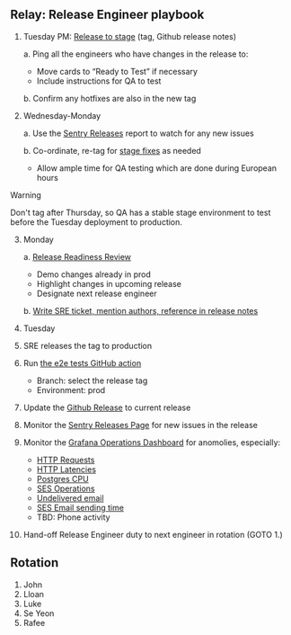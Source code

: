 ## Relay: Release Engineer playbook

1. Tuesday PM: [Release to stage][Release-to-stage] (tag, Github release notes)

   a. Ping all the engineers who have changes in the release to:

   - Move cards to “Ready to Test” if necessary
   - Include instructions for QA to test

   b. Confirm any hotfixes are also in the new tag

2. Wednesday-Monday

   a. Use the [Sentry Releases][sentry-releases] report to watch for any new issues

   b. Co-ordinate, re-tag for [stage fixes][stage-fixes] as needed

   - Allow ample time for QA testing which are done during European hours

> [!WARNING]
> Don't tag after Thursday, so QA has a stable stage environment to test before the Tuesday deployment to production.

3. Monday

   a. [Release Readiness Review][release-ready]

   - Demo changes already in prod
   - Highlight changes in upcoming release
   - Designate next release engineer

   b. [Write SRE ticket, mention authors, reference in release notes][release-to-prod]

4. Tuesday

5. SRE releases the tag to production
6. Run [the e2e tests GitHub action][github-action-e2e-tests]
   - Branch: select the release tag
   - Environment: prod
7. Update the [Github Release][github-release] to current release
8. Monitor the [Sentry Releases Page][sentry-releases] for new issues in the release
9. Monitor the [Grafana Operations Dashboard][grafana-dashboard] for anomolies,
   especially:
   - [HTTP Requests][grafana-http-requests]
   - [HTTP Latencies][grafana-http-latencies]
   - [Postgres CPU][grafana-postgres-cpu]
   - [SES Operations][grafana-ses-operations]
   - [Undelivered email][grafana-undelivered-email]
   - [SES Email sending time][grafana-ses-email-sending-time]
   - TBD: Phone activity
10. Hand-off Release Engineer duty to next engineer in rotation (GOTO 1.)

## Rotation

1. John
2. Lloan
3. Luke
4. Se Yeon
5. Rafee

[release-to-stage]: https://github.com/mozilla/fx-private-relay/blob/main/docs/release_process.md#release-to-stage
[sentry-releases]: https://mozilla.sentry.io/releases/
[stage-fixes]: https://github.com/mozilla/fx-private-relay/blob/main/docs/release_process.md#stage-fixes
[release-ready]: https://mozilla-hub.atlassian.net/wiki/spaces/SECPRV/pages/165675132/Sprint+Process#Release-Readiness-Review-(Relay)
[release-to-prod]: https://github.com/mozilla/fx-private-relay/blob/main/docs/release_process.md#release-to-prod
[github-action-e2e-tests]: https://github.com/mozilla/fx-private-relay/actions/workflows/playwright.yml
[github-release]: https://github.com/mozilla/fx-private-relay/releases
[grafana-dashboard]: https://earthangel-b40313e5.influxcloud.net/d/qiwPC76Zk/fx-private-relay?orgId=1&refresh=1m
[grafana-http-requests]: https://earthangel-b40313e5.influxcloud.net/d/qiwPC76Zk/fx-private-relay?orgId=1&refresh=1m&viewPanel=12
[grafana-http-latencies]: https://earthangel-b40313e5.influxcloud.net/d/qiwPC76Zk/fx-private-relay?orgId=1&refresh=1m&viewPanel=83
[grafana-postgres-cpu]: https://earthangel-b40313e5.influxcloud.net/d/qiwPC76Zk/fx-private-relay?orgId=1&refresh=1m&viewPanel=15
[grafana-ses-operations]: https://earthangel-b40313e5.influxcloud.net/d/qiwPC76Zk/fx-private-relay?orgId=1&refresh=1m&viewPanel=54
[grafana-undelivered-email]: https://earthangel-b40313e5.influxcloud.net/d/qiwPC76Zk/fx-private-relay?orgId=1&refresh=1m&viewPanel=65
[grafana-ses-email-sending-time]: https://earthangel-b40313e5.influxcloud.net/d/qiwPC76Zk/fx-private-relay?orgId=1&refresh=1m&viewPanel=131
